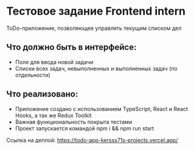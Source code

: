 # Тестовое задание Frontend intern

ToDo-приложение, позволяющее управлять текущим списком дел

## Что должно быть в интерфейсе:

- Поле для ввода новой задачи
- Списки всех задач, невыполненных и выполненных задач (по отдельности)

## Что реализовано:

- Приложение создано с использованием TypeScript, React и React Hooks, а так же Redux Toolkit
- Важная функциональность покрыта тестами
- Проект запускается командой npm i && npm run start

Ссылка на деплой: https://todo-app-kersss71s-projects.vercel.app/
